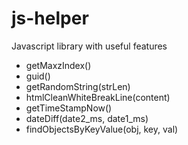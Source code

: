 # js-helper
Javascript library with useful features

- getMaxzIndex()
- guid()
- getRandomString(strLen)
- htmlCleanWhiteBreakLine(content)
- getTimeStampNow()
- dateDiff(date2_ms, date1_ms)
- findObjectsByKeyValue(obj, key, val)
